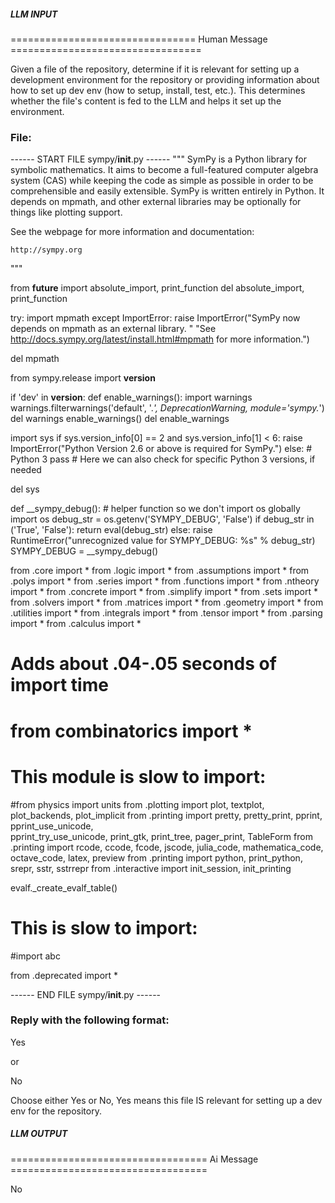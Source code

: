 ##### LLM INPUT #####
================================ Human Message =================================

Given a file of the repository, determine if it is relevant for setting up a development environment for the repository or providing information about how to set up dev env (how to setup, install, test, etc.). This determines whether the file's content is fed to the LLM and helps it set up the environment.

### File:
------ START FILE sympy/__init__.py ------
"""
SymPy is a Python library for symbolic mathematics. It aims to become a
full-featured computer algebra system (CAS) while keeping the code as simple
as possible in order to be comprehensible and easily extensible.  SymPy is
written entirely in Python. It depends on mpmath, and other external libraries
may be optionally for things like plotting support.

See the webpage for more information and documentation:

    http://sympy.org

"""

from __future__ import absolute_import, print_function
del absolute_import, print_function

try:
    import mpmath
except ImportError:
    raise ImportError("SymPy now depends on mpmath as an external library. "
    "See http://docs.sympy.org/latest/install.html#mpmath for more information.")

del mpmath

from sympy.release import __version__

if 'dev' in __version__:
    def enable_warnings():
        import warnings
        warnings.filterwarnings('default',   '.*',   DeprecationWarning, module='sympy.*')
        del warnings
    enable_warnings()
    del enable_warnings


import sys
if sys.version_info[0] == 2 and sys.version_info[1] < 6:
    raise ImportError("Python Version 2.6 or above is required for SymPy.")
else:  # Python 3
    pass
    # Here we can also check for specific Python 3 versions, if needed

del sys


def __sympy_debug():
    # helper function so we don't import os globally
    import os
    debug_str = os.getenv('SYMPY_DEBUG', 'False')
    if debug_str in ('True', 'False'):
        return eval(debug_str)
    else:
        raise RuntimeError("unrecognized value for SYMPY_DEBUG: %s" %
                           debug_str)
SYMPY_DEBUG = __sympy_debug()

from .core import *
from .logic import *
from .assumptions import *
from .polys import *
from .series import *
from .functions import *
from .ntheory import *
from .concrete import *
from .simplify import *
from .sets import *
from .solvers import *
from .matrices import *
from .geometry import *
from .utilities import *
from .integrals import *
from .tensor import *
from .parsing import *
from .calculus import *
# Adds about .04-.05 seconds of import time
# from combinatorics import *
# This module is slow to import:
#from physics import units
from .plotting import plot, textplot, plot_backends, plot_implicit
from .printing import pretty, pretty_print, pprint, pprint_use_unicode, \
    pprint_try_use_unicode, print_gtk, print_tree, pager_print, TableForm
from .printing import rcode, ccode, fcode, jscode, julia_code, mathematica_code, \
    octave_code, latex, preview
from .printing import python, print_python, srepr, sstr, sstrrepr
from .interactive import init_session, init_printing

evalf._create_evalf_table()

# This is slow to import:
#import abc

from .deprecated import *

------ END FILE sympy/__init__.py ------

### Reply with the following format:

<rel>Yes</rel>

or

<rel>No</rel>

Choose either Yes or No, Yes means this file IS relevant for setting up a dev env for the repository.

##### LLM OUTPUT #####
================================== Ai Message ==================================

<rel>No</rel>